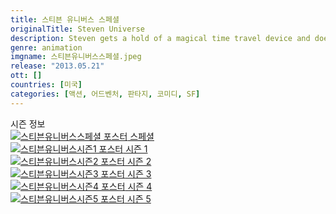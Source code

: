 ```yaml
---
title: 스티븐 유니버스 스페셜
originalTitle: Steven Universe
description: Steven gets a hold of a magical time travel device and does what any kid would do - he uses it for comebacks. But toying with magic draws trouble to his sleepy beach town and Steven has to step up and save the day - with more comebacks.
genre: animation
imgname: 스티븐유니버스스페셜.jpeg
release: "2013.05.21"
ott: []
countries: [미국]
categories: [액션, 어드벤처, 판타지, 코미디, SF]
---
```


<div class="title bold">시즌 정보</div>

<div class="season-list">
<div class="item">
<a href="/animation/스티븐유니버스스페셜" >
<img src="/poster/스티븐유니버스스페셜.jpeg" alt="스티븐유니버스스페셜 포스터 ">
스페셜</a>
</div>
<div class="item">
<a href="/animation/스티븐유니버스시즌1" >
<img src="/poster/스티븐유니버스시즌1.jpeg" alt="스티븐유니버스시즌1 포스터 ">
시즌 1</a>
</div>
<div class="item">
<a href="/animation/스티븐유니버스시즌2" >
<img src="/poster/스티븐유니버스시즌2.jpeg" alt="스티븐유니버스시즌2 포스터 ">
시즌 2</a>
</div>
<div class="item">
<a href="/animation/스티븐유니버스시즌3" >
<img src="/poster/스티븐유니버스시즌3.jpeg" alt="스티븐유니버스시즌3 포스터 ">
시즌 3</a>
</div>
<div class="item">
<a href="/animation/스티븐유니버스시즌4" >
<img src="/poster/스티븐유니버스시즌4.jpeg" alt="스티븐유니버스시즌4 포스터 ">
시즌 4</a>
</div>
<div class="item">
<a href="/animation/스티븐유니버스시즌5" >
<img src="/poster/스티븐유니버스시즌5.jpeg" alt="스티븐유니버스시즌5 포스터 ">
시즌 5</a>
</div>
</div>
